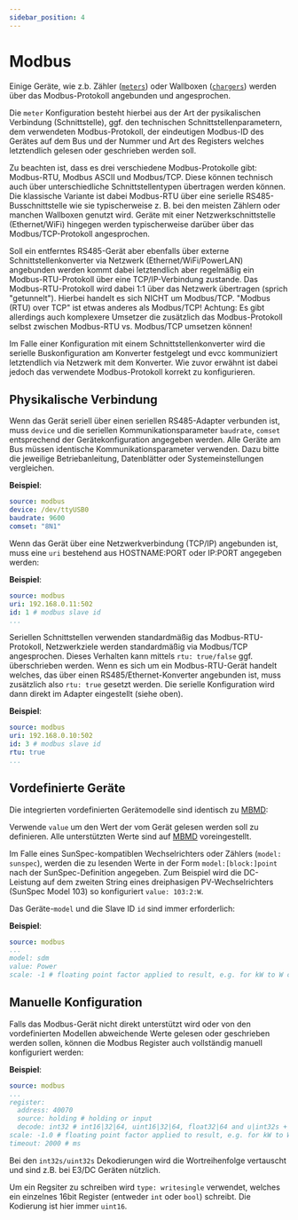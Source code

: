 ```yaml
---
sidebar_position: 4
---
```


# Modbus

Einige Geräte, wie z.b. Zähler ([`meters`](/docs/reference/configuration/meters#modbus)) oder Wallboxen ([`chargers`](/docs/reference/configuration/chargers)) werden über das Modbus-Protokoll angebunden und angesprochen.

Die `meter` Konfiguration besteht hierbei aus der Art der pysikalischen Verbindung (Schnittstelle), ggf. den technischen Schnittstellenparametern, dem verwendeten Modbus-Protokoll, der eindeutigen Modbus-ID des Gerätes auf dem Bus und der Nummer und Art des Registers welches letztendlich gelesen oder geschrieben werden soll.

Zu beachten ist, dass es drei verschiedene Modbus-Protokolle gibt: Modbus-RTU, Modbus ASCII und Modbus/TCP. Diese können technisch auch über unterschiedliche Schnittstellentypen übertragen werden können.
Die klassische Variante ist dabei Modbus-RTU über eine serielle RS485-Busschnittstelle wie sie typischerweise z. B. bei den meisten Zählern oder manchen Wallboxen genutzt wird. Geräte mit einer Netzwerkschnittstelle (Ethernet/WiFi) hingegen werden typischerweise darüber über das Modbus/TCP-Protokoll angesprochen.

Soll ein entferntes RS485-Gerät aber ebenfalls über externe Schnittstellenkonverter via Netzwerk (Ethernet/WiFi/PowerLAN) angebunden werden kommt dabei letztendlich aber regelmäßig ein Modbus-RTU-Protokoll über eine TCP/IP-Verbindung zustande. Das Modbus-RTU-Protokoll wird dabei 1:1 über das Netzwerk übertragen (sprich "getunnelt"). Hierbei handelt es sich NICHT um Modbus/TCP. "Modbus (RTU) over TCP" ist etwas anderes als Modbus/TCP!
Achtung: Es gibt allerdings auch komplexere Umsetzer die zusätzlich das Modbus-Protokoll selbst zwischen Modbus-RTU vs. Modbus/TCP umsetzen können!

Im Falle einer Konfiguration mit einem Schnittstellenkonverter wird die serielle Buskonfiguration am Konverter festgelegt und evcc kommuniziert letztendlich via Netzwerk mit dem Konverter. Wie zuvor erwähnt ist dabei jedoch das verwendete Modbus-Protokoll korrekt zu konfigurieren.



## Physikalische Verbindung

Wenn das Gerät seriell über einen seriellen RS485-Adapter verbunden ist, muss `device` und die seriellen Kommunikationsparameter `baudrate`, `comset` entsprechend der Gerätekonfiguration angegeben werden. Alle Geräte am Bus müssen identische Kommunikationsparameter verwenden. Dazu bitte die jeweilige Betriebanleitung, Datenblätter oder Systemeinstellungen vergleichen.

**Beispiel**:

```yaml
source: modbus
device: /dev/ttyUSB0
baudrate: 9600
comset: "8N1"
```

Wenn das Gerät über eine Netzwerkverbindung (TCP/IP) angebunden ist, muss eine `uri` bestehend aus HOSTNAME:PORT oder IP:PORT angegeben werden:

**Beispiel**:

```yaml
source: modbus
uri: 192.168.0.11:502
id: 1 # modbus slave id
...
```

Seriellen Schnittstellen verwenden standardmäßig das Modbus-RTU-Protokoll, Netzwerkziele werden standardmäßig via Modbus/TCP angesprochen. Dieses Verhalten kann mittels `rtu: true/false` ggf. überschrieben werden.
Wenn es sich um ein Modbus-RTU-Gerät handelt welches, das über einen RS485/Ethernet-Konverter angebunden ist, muss zusätzlich also `rtu: true` gesetzt werden. Die serielle Konfiguration wird dann direkt im Adapter eingestellt (siehe oben).

**Beispiel**:

```yaml
source: modbus
uri: 192.168.0.10:502
id: 3 # modbus slave id
rtu: true
...
```


## Vordefinierte Geräte

Die integrierten vordefinierten Gerätemodelle sind identisch zu [MBMD](https://github.com/volkszaehler/mbmd#supported-devices):

Verwende `value` um den Wert der vom Gerät gelesen werden soll zu definieren. Alle unterstützten Werte sind auf [MBMD](https://github.com/volkszaehler/mbmd/blob/master/meters/measurements.go#L28) voreingestellt.

Im Falle eines SunSpec-kompatiblen Wechselrichters oder Zählers (`model: sunspec`), werden die zu lesenden Werte in der Form `model:[block:]point` nach der SunSpec-Definition angegeben. Zum Beispiel wird die DC-Leistung auf dem zweiten String eines dreiphasigen PV-Wechselrichters (SunSpec Model 103) so konfiguriert `value: 103:2:W`.

Das Geräte-`model` und die Slave ID `id` sind immer erforderlich:

**Beispiel**:

```yaml
source: modbus
...
model: sdm
value: Power
scale: -1 # floating point factor applied to result, e.g. for kW to W conversion
```

## Manuelle Konfiguration

Falls das Modbus-Gerät nicht direkt unterstützt wird oder von den vordefinierten Modellen abweichende Werte gelesen oder geschrieben werden sollen, können die Modbus Register auch vollständig manuell konfiguriert werden:

**Beispiel**:

```yaml
source: modbus
...
register:
  address: 40070
  source: holding # holding or input
  decode: int32 # int16|32|64, uint16|32|64, float32|64 and u|int32s + float32s
scale: -1.0 # floating point factor applied to result, e.g. for kW to W conversion
timeout: 2000 # ms
```

Bei den `int32s/uint32s` Dekodierungen wird die Wortreihenfolge vertauscht und sind z.B. bei E3/DC Geräten nützlich.

Um ein Regsiter zu schreiben wird `type: writesingle` verwendet, welches ein einzelnes 16bit Register (entweder `int` oder `bool`) schreibt. Die Kodierung ist hier immer `uint16`.
